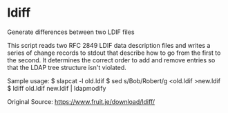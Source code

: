 # ldiff

Generate differences between two LDIF files

This script reads two RFC 2849 LDIF data description files and writes a series of change records to stdout that describe how to go from the first to the second. It determines the correct order to add and remove entries so that the LDAP tree structure isn't violated.

Sample usage:
$ slapcat -l old.ldif
$ sed s/Bob/Robert/g <old.ldif >new.ldif
$ ldiff old.ldif new.ldif | ldapmodify

Original Source: https://www.fruit.je/download/ldiff/
